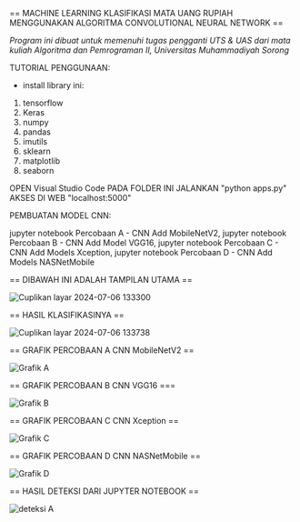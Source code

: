 
== MACHINE LEARNING KLASIFIKASI MATA UANG RUPIAH MENGGUNAKAN ALGORITMA CONVOLUTIONAL NEURAL NETWORK ==

*Program ini dibuat untuk memenuhi tugas pengganti UTS & UAS dari mata kuliah Algoritma dan Pemrograman II, Universitas Muhammadiyah Sorong*

TUTORIAL PENGGUNAAN: 

- install library ini:
1. tensorflow 
2. Keras 
3. numpy 
4. pandas
5. imutils
6. sklearn
7. matplotlib 
8. seaborn

OPEN Visual Studio Code PADA FOLDER INI
JALANKAN "python apps.py"
AKSES DI WEB "localhost:5000"



PEMBUATAN MODEL CNN:

jupyter notebook Percobaan A - CNN Add MobileNetV2, 
jupyter notebook Percobaan B - CNN Add Model VGG16,
jupyter notebook Percobaan C - CNN Add Models Xception, 
jupyter notebook Percobaan D - CNN Add Models NASNetMobile








== DIBAWAH INI ADALAH TAMPILAN UTAMA ==


![Cuplikan layar 2024-07-06 133300](https://github.com/haldi-jr20/MACHINE-LEARNING-KLASIFIKASI-MATA-UANG-RUPIAH-MENGGUNAKAN-ALGORITMA-CONVOLUTIONAL-NEURAL-NETWORK/assets/163501437/a93b6430-d95d-474b-a9d9-387fe81701b6)



== HASIL KLASIFIKASINYA ==


![Cuplikan layar 2024-07-06 133738](https://github.com/haldi-jr20/MACHINE-LEARNING-KLASIFIKASI-MATA-UANG-RUPIAH-MENGGUNAKAN-ALGORITMA-CONVOLUTIONAL-NEURAL-NETWORK/assets/163501437/adbae4c7-fea5-4f4c-9193-b9713483858e)





== GRAFIK PERCOBAAN A CNN MobileNetV2 ==

![Grafik A](https://github.com/haldi-jr20/MACHINE-LEARNING-KLASIFIKASI-MATA-UANG-RUPIAH-MENGGUNAKAN-ALGORITMA-CONVOLUTIONAL-NEURAL-NETWORK/assets/163501437/6de3b714-0bbe-4762-98c2-52a741b581e6)



== GRAFIK PERCOBAAN B CNN VGG16 ===

![Grafik B](https://github.com/haldi-jr20/MACHINE-LEARNING-KLASIFIKASI-MATA-UANG-RUPIAH-MENGGUNAKAN-ALGORITMA-CONVOLUTIONAL-NEURAL-NETWORK/assets/163501437/2b8fdb17-f997-46bc-b5e6-913b78611856)



== GRAFIK PERCOBAAN C CNN Xception ==

![Grafik C](https://github.com/haldi-jr20/MACHINE-LEARNING-KLASIFIKASI-MATA-UANG-RUPIAH-MENGGUNAKAN-ALGORITMA-CONVOLUTIONAL-NEURAL-NETWORK/assets/163501437/2413c6e7-eb26-4cd4-99c8-63d4cb893fd2)



== GRAFIK PERCOBAAN D CNN NASNetMobile ==

![Grafik D](https://github.com/haldi-jr20/MACHINE-LEARNING-KLASIFIKASI-MATA-UANG-RUPIAH-MENGGUNAKAN-ALGORITMA-CONVOLUTIONAL-NEURAL-NETWORK/assets/163501437/5b504337-c6fa-4c6a-bc23-e0a91e4cb59b)


== HASIL DETEKSI DARI JUPYTER NOTEBOOK ==

![deteksi A](https://github.com/haldi-jr20/MACHINE-LEARNING-KLASIFIKASI-MATA-UANG-RUPIAH-MENGGUNAKAN-ALGORITMA-CONVOLUTIONAL-NEURAL-NETWORK/assets/163501437/04f008a3-30d8-4738-b623-ed5227ce2528)

